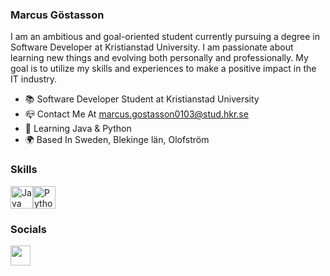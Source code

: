 ### Marcus Göstasson
I am an ambitious and goal-oriented student currently pursuing a degree in Software Developer at Kristianstad University. I am passionate about learning new things and evolving both personally and professionally. My goal is to utilize my skills and experiences to make a positive impact in the IT industry.


* 📚  Software Developer Student at Kristianstad University
* 📪  Contact Me At marcus.gostasson0103@stud.hkr.se
* 🧠  Learning Java & Python
* 🌍  Based In Sweden, Blekinge län, Olofström


### Skills
<p align="left">
<a href="https://www.oracle.com/java/" target="_blank" rel="noreferrer"><img src="https://raw.githubusercontent.com/danielcranney/readme-generator/main/public/icons/skills/java-colored.svg" width="36" height="36" alt="Java" /></a><a href="https://www.python.org/" target="_blank" rel="noreferrer"><img src="https://raw.githubusercontent.com/danielcranney/readme-generator/main/public/icons/skills/python-colored.svg" width="36" height="36" alt="Python" /></a>
</p>

### Socials
</picture> </a> <a href="https://www.linkedin.com/in/https://www.linkedin.com/feed/?trk=homepage-basic_sign-in-submit" target="_blank" rel="noreferrer"> <picture> <source media="(prefers-color-scheme: dark)" srcset="https://raw.githubusercontent.com/danielcranney/readme-generator/main/public/icons/socials/linkedin-dark.svg" /> <source media="(prefers-color-scheme: light)" srcset="https://raw.githubusercontent.com/danielcranney/readme-generator/main/public/icons/socials/linkedin.svg" /> <img src="https://raw.githubusercontent.com/danielcranney/readme-generator/main/public/icons/socials/linkedin.svg" width="32" height="32" /> </picture> </a></p>
